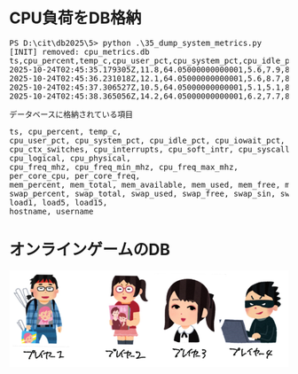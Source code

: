 # CPU負荷をDB格納

<pre>
PS D:\cit\db2025\5> python .\35_dump_system_metrics.py
[INIT] removed: cpu_metrics.db
ts,cpu_percent,temp_c,cpu_user_pct,cpu_system_pct,cpu_idle_pct,cpu_iowait_pct,cpu_ctx_switches,cpu_interrupts,cpu_soft_intr,cpu_syscalls,cpu_logical,cpu_physical,cpu_freq_mhz,cpu_freq_min_mhz,cpu_freq_max_mhz,per_core_cpu,per_core_freq,mem_percent,mem_total,mem_available,mem_used,mem_free,mem_cached,mem_buffers,mem_shared,swap_percent,swap_total,swap_used,swap_free,swap_sin,swap_sout,load1,load5,load15,hostname,username
2025-10-24T02:45:35.179305Z,11.8,64.05000000000001,5.6,7.9,86.2,,3827935550,1247012304,0,427163764,4,2,2400.0,0.0,2401.0,"[25.9, 5.6, 4.7, 18.7]",[2400.0],64.2,17108365312,6122053632,10986311680,6122053632,,,,0.9,24696061952,226119680,24469942272,0,0,,,,DESKTOP-329HOL1,user
2025-10-24T02:45:36.231018Z,12.1,64.05000000000001,5.6,8.7,85.7,,3827964620,1247024045,0,427461168,4,2,2400.0,0.0,2401.0,"[15.3, 3.1, 9.2, 29.6]",[2400.0],64.3,17108365312,6104264704,11004100608,6104264704,,,,0.9,24696061952,226119680,24469942272,0,0,,,,DESKTOP-329HOL1,user
2025-10-24T02:45:37.306527Z,10.5,64.05000000000001,5.1,5.1,89.4,,3827979262,1247029578,0,427593468,4,2,2300.0,0.0,2401.0,"[25.0, 4.3, 8.8, 4.4]",[2300.0],64.3,17108365312,6102761472,11005603840,6102761472,,,,0.9,24696061952,226119680,24469942272,0,0,,,,DESKTOP-329HOL1,user
2025-10-24T02:45:38.365056Z,14.2,64.05000000000001,6.2,7.7,86.0,,3827998209,1247036886,0,427824668,4,2,2400.0,0.0,2401.0,"[30.9, 10.3, 2.9, 11.8]",[2400.0],64.4,17108365312,6098370560,11009994752,6098370560,,,,0.9,24696061952,226119680,24469942272,0,0,,,,DESKTOP-329HOL1,user
</pre>
  
データベースに格納されている項目

<pre>
ts, cpu_percent, temp_c,
cpu_user_pct, cpu_system_pct, cpu_idle_pct, cpu_iowait_pct,
cpu_ctx_switches, cpu_interrupts, cpu_soft_intr, cpu_syscalls,
cpu_logical, cpu_physical,
cpu_freq_mhz, cpu_freq_min_mhz, cpu_freq_max_mhz,
per_core_cpu, per_core_freq,
mem_percent, mem_total, mem_available, mem_used, mem_free, mem_cached, mem_buffers, mem_shared,
swap_percent, swap_total, swap_used, swap_free, swap_sin, swap_sout,
load1, load5, load15,
hostname, username
</pre>

# オンラインゲームのDB

<img src = "players.png">
